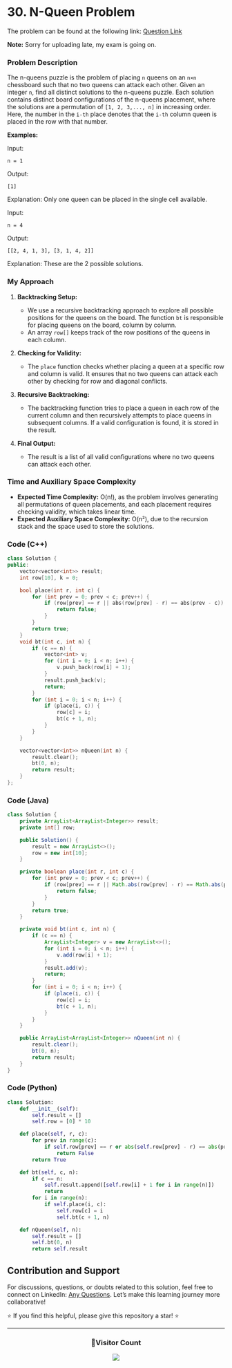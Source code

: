 # **30. N-Queen Problem**

The problem can be found at the following link: [Question Link](https://www.geeksforgeeks.org/problems/n-queen-problem0315/1)

**Note:** Sorry for uploading late, my exam is going on.

### Problem Description

The n-queens puzzle is the problem of placing `n` queens on an `n×n` chessboard such that no two queens can attack each other. Given an integer `n`, find all distinct solutions to the n-queens puzzle. Each solution contains distinct board configurations of the n-queens placement, where the solutions are a permutation of `[1, 2, 3,..., n]` in increasing order. Here, the number in the `i-th` place denotes that the `i-th` column queen is placed in the row with that number.

**Examples:**

Input:

```
n = 1
```

Output:

```
[1]
```

Explanation: Only one queen can be placed in the single cell available.

Input:

```
n = 4
```

Output:

```
[[2, 4, 1, 3], [3, 1, 4, 2]]
```

Explanation: These are the 2 possible solutions.

### My Approach

1. **Backtracking Setup:**

   - We use a recursive backtracking approach to explore all possible positions for the queens on the board. The function `bt` is responsible for placing queens on the board, column by column.
   - An array `row[]` keeps track of the row positions of the queens in each column.

2. **Checking for Validity:**

   - The `place` function checks whether placing a queen at a specific row and column is valid. It ensures that no two queens can attack each other by checking for row and diagonal conflicts.

3. **Recursive Backtracking:**

   - The backtracking function tries to place a queen in each row of the current column and then recursively attempts to place queens in subsequent columns. If a valid configuration is found, it is stored in the result.

4. **Final Output:**
   - The result is a list of all valid configurations where no two queens can attack each other.

### Time and Auxiliary Space Complexity

- **Expected Time Complexity:** O(n!), as the problem involves generating all permutations of queen placements, and each placement requires checking validity, which takes linear time.
- **Expected Auxiliary Space Complexity:** O(n²), due to the recursion stack and the space used to store the solutions.

### Code (C++)

```cpp
class Solution {
public:
    vector<vector<int>> result;
    int row[10], k = 0;

    bool place(int r, int c) {
        for (int prev = 0; prev < c; prev++) {
            if (row[prev] == r || abs(row[prev] - r) == abs(prev - c)) {
                return false;
            }
        }
        return true;
    }
    void bt(int c, int n) {
        if (c == n) {
            vector<int> v;
            for (int i = 0; i < n; i++) {
                v.push_back(row[i] + 1);
            }
            result.push_back(v);
            return;
        }
        for (int i = 0; i < n; i++) {
            if (place(i, c)) {
                row[c] = i;
                bt(c + 1, n);
            }
        }
    }

    vector<vector<int>> nQueen(int n) {
        result.clear();
        bt(0, n);
        return result;
    }
};
```

### Code (Java)

```java
class Solution {
    private ArrayList<ArrayList<Integer>> result;
    private int[] row;

    public Solution() {
        result = new ArrayList<>();
        row = new int[10];
    }

    private boolean place(int r, int c) {
        for (int prev = 0; prev < c; prev++) {
            if (row[prev] == r || Math.abs(row[prev] - r) == Math.abs(prev - c)) {
                return false;
            }
        }
        return true;
    }

    private void bt(int c, int n) {
        if (c == n) {
            ArrayList<Integer> v = new ArrayList<>();
            for (int i = 0; i < n; i++) {
                v.add(row[i] + 1);
            }
            result.add(v);
            return;
        }
        for (int i = 0; i < n; i++) {
            if (place(i, c)) {
                row[c] = i;
                bt(c + 1, n);
            }
        }
    }

    public ArrayList<ArrayList<Integer>> nQueen(int n) {
        result.clear();
        bt(0, n);
        return result;
    }
}
```

### Code (Python)

```python
class Solution:
    def __init__(self):
        self.result = []
        self.row = [0] * 10

    def place(self, r, c):
        for prev in range(c):
            if self.row[prev] == r or abs(self.row[prev] - r) == abs(prev - c):
                return False
        return True

    def bt(self, c, n):
        if c == n:
            self.result.append([self.row[i] + 1 for i in range(n)])
            return
        for i in range(n):
            if self.place(i, c):
                self.row[c] = i
                self.bt(c + 1, n)

    def nQueen(self, n):
        self.result = []
        self.bt(0, n)
        return self.result
```

## Contribution and Support

For discussions, questions, or doubts related to this solution, feel free to connect on LinkedIn: [Any Questions](https://www.linkedin.com/in/patel-hetkumar-sandipbhai-8b110525a/). Let’s make this learning journey more collaborative!

⭐ If you find this helpful, please give this repository a star! ⭐

---

<div align="center">
  <h3><b>📍Visitor Count</b></h3>
</div>

<p align="center">
  <img src="https://profile-counter.glitch.me/Hunterdii/count.svg" />
</p>
